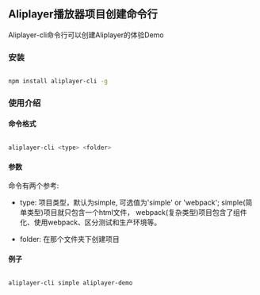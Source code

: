 ## Aliplayer播放器项目创建命令行

Aliplayer-cli命令行可以创建Aliplayer的体验Demo


### 安装

```sh

npm install aliplayer-cli -g

```

### 使用介绍

#### 命令格式

```sh

aliplayer-cli <type> <folder>

```

#### 参数

命令有两个参考:

- type: 项目类型，默认为simple, 可选值为'simple' or 'webpack'; simple(简单类型)项目就只包含一个html文件， webpack(复杂类型)项目包含了组件化、使用webpack、区分测试和生产环境等。

- folder: 在那个文件夹下创建项目


#### 例子

```sh

aliplayer-cli simple aliplayer-demo

```


